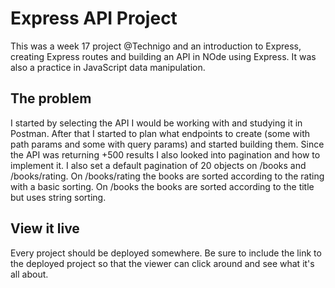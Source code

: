# Express API Project

This was a week 17 project @Technigo and an introduction to Express, creating Express routes and building an API in NOde using Express. It was also a practice in JavaScript data manipulation.

## The problem

I started by selecting the API I would be working with and studying it in Postman. After that I started to plan what endpoints to create (some with path params and some with query params) and started building them. Since the API was returning +500 results I also looked into pagination and how to implement it. I also set a default pagination of 20 objects on /books and /books/rating. On /books/rating the books are sorted according to the rating with a basic sorting. On /books the books are sorted according to the title but uses string sorting.

## View it live

Every project should be deployed somewhere. Be sure to include the link to the deployed project so that the viewer can click around and see what it's all about.
